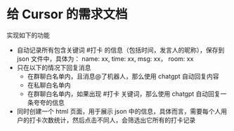 
# 给 Cursor 的需求文档
实现如下的功能
- 自动记录所有包含关键词 #打卡 的信息（包括时间，发言人的昵称），保存到 json 文件中，具体为： name: xx, time: xx, msg: xx， room: xx
- 只在以下的情况下回复消息
  - 在群聊白名单内，且消息@了机器人，那么使用 chatgpt 自动回复内容
  - 在私聊白名单内
  - 在群聊白名单内，如果出现 #打卡 关键词，那么使用 chatgpt 自动回复一条夸夸的信息
- 同时创建一个 html 页面，用于展示 json 中的信息，具体而言，需要每个人用户的打卡次数统计，然后点击不同人，会筛选出它所有的打卡记录
 